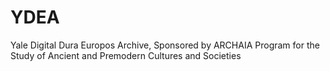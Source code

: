 # YDEA
Yale Digital Dura Europos Archive, Sponsored by ARCHAIA Program for the Study of Ancient and Premodern Cultures and Societies 
